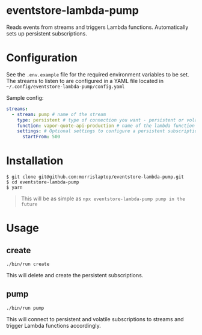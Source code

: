 eventstore-lambda-pump
======================

Reads events from streams and triggers Lambda functions. Automatically sets up persistent subscriptions.

# Configuration

See the `.env.example` file for the required environment variables to be set. The streams to listen to are configured in a YAML file
located in `~/.config/eventstore-lambda-pump/config.yaml`

Sample config:

```yaml
streams:
  - stream: pump # name of the stream
    type: persistent # type of connection you want - persistent or volatile
    function: vapor-quote-api-production # name of the lambda function you want to execute
    settings: # Optional settings to configure a persistent subscription (https://eventstore.com/docs/http-api/competing-consumers/index.html)
      startFrom: 500
```

# Installation

```sh-session
$ git clone git@github.com:morrislaptop/eventstore-lambda-pump.git
$ cd eventstore-lambda-pump
$ yarn
```

> This will be as simple as `npx eventstore-lambda-pump pump in the future`

# Usage

## create

    ./bin/run create

This will delete and create the persistent subscriptions.

## pump

    ./bin/run pump

This will connect to persistent and volatile subscriptions to streams and trigger Lambda functions accordingly.
